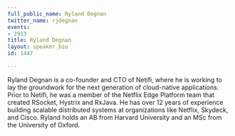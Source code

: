 ```yaml
---
full_public_name: Ryland Degnan
twitter_name: rjdegnan
events:
- 2913
title: Ryland Degnan
layout: speaker_bio
id: 1447

---
```

Ryland Degnan is a co-founder and CTO of Netifi, where he is working to lay the groundwork for the next generation of cloud-native applications. Prior to Netifi, he was a member of the Netflix Edge Platform team that created RSocket, Hystrix and RxJava. He has over 12 years of experience building scalable distributed systems at organizations like Netflix, Skydeck, and Cisco. Ryland holds an AB from Harvard University and an MSc from the University of Oxford.